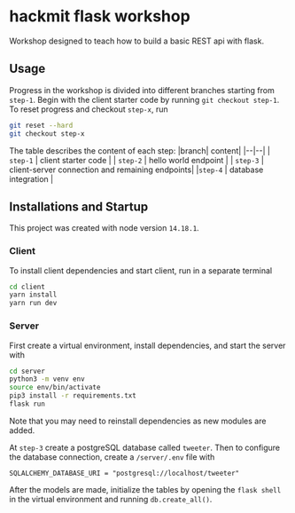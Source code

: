 # hackmit flask workshop
Workshop designed to teach how to build a basic REST api with flask.

## Usage
Progress in the workshop is divided into different branches starting from `step-1`. Begin with the client starter code by running `git checkout step-1`. To reset progress and checkout `step-x`, run 
```bash
git reset --hard
git checkout step-x
```	
The table describes the content of each step:
|branch| content|
|--|--|
| `step-1` | client starter code |
| `step-2` | hello world endpoint |
| `step-3` | client-server connection and remaining endpoints|
|`step-4` | database integration |

## Installations and Startup
This project was created with node version `14.18.1`.

### Client
To install client dependencies and start client, run in a separate terminal
```bash
cd client
yarn install
yarn run dev
```

### Server
First create a virtual environment, install dependencies, and start the server with 
```bash
cd server
python3 -m venv env
source env/bin/activate
pip3 install -r requirements.txt
flask run
```
Note that you may need to reinstall dependencies as new modules are added. 

At `step-3` create a postgreSQL database called `tweeter`. Then to configure the database connection, create a `/server/.env` file with 
```
SQLALCHEMY_DATABASE_URI = "postgresql://localhost/tweeter"
```
After the models are made, initialize the tables by opening the `flask shell` in the virtual environment and running `db.create_all()`. 
